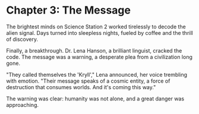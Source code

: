 # Chapter 3: The Message

The brightest minds on Science Station 2 worked tirelessly to decode the alien signal.  Days turned into sleepless nights, fueled by coffee and the thrill of discovery.

Finally, a breakthrough.  Dr. Lena Hanson, a brilliant linguist, cracked the code.  The message was a warning, a desperate plea from a civilization long gone.

"They called themselves the 'Kryll'," Lena announced, her voice trembling with emotion.  "Their message speaks of a cosmic entity, a force of destruction that consumes worlds.  And it's coming this way."

The warning was clear: humanity was not alone, and a great danger was approaching.
